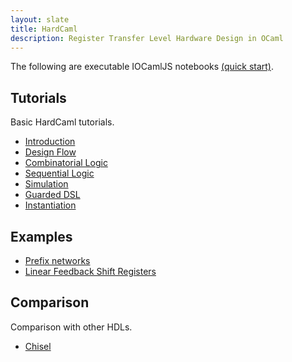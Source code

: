 ```yaml
---
layout: slate
title: HardCaml
description: Register Transfer Level Hardware Design in OCaml
---
```


The following are executable IOCamlJS notebooks [(quick start)](quick-start.html).

## Tutorials

Basic HardCaml tutorials.

* [Introduction](introduction.html)
* [Design Flow](design-flow.html)
* [Combinatorial Logic](combinatorial.html)
* [Sequential Logic](sequential.html)
* [Simulation](simulation.html)
* [Guarded DSL](guarded.html)
* [Instantiation](instantiation.html)

## Examples

* [Prefix networks](prefix-networks.html)
* [Linear Feedback Shift Registers](lfsr.html)

## Comparison

Comparison with other HDLs.

* [Chisel](chisel.html)

